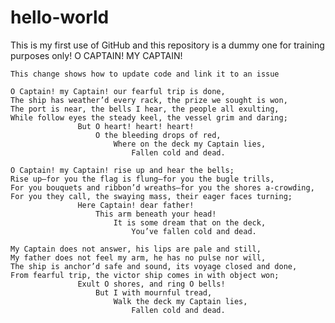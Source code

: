 # hello-world
This is my first use of GitHub and this repository is a dummy one for training purposes only!
O CAPTAIN! MY CAPTAIN!

    
    This change shows how to update code and link it to an issue
    
    O Captain! my Captain! our fearful trip is done, 
    The ship has weather’d every rack, the prize we sought is won, 
    The port is near, the bells I hear, the people all exulting, 
    While follow eyes the steady keel, the vessel grim and daring; 
                   But O heart! heart! heart! 
                       O the bleeding drops of red, 
                           Where on the deck my Captain lies, 
                               Fallen cold and dead.

    O Captain! my Captain! rise up and hear the bells; 
    Rise up—for you the flag is flung—for you the bugle trills, 
    For you bouquets and ribbon’d wreaths—for you the shores a-crowding, 
    For you they call, the swaying mass, their eager faces turning; 
                   Here Captain! dear father! 
                       This arm beneath your head! 
                           It is some dream that on the deck, 
                               You’ve fallen cold and dead.

    My Captain does not answer, his lips are pale and still, 
    My father does not feel my arm, he has no pulse nor will, 
    The ship is anchor’d safe and sound, its voyage closed and done, 
    From fearful trip, the victor ship comes in with object won; 
                   Exult O shores, and ring O bells! 
                       But I with mournful tread, 
                           Walk the deck my Captain lies, 
                               Fallen cold and dead.
